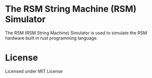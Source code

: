 # The RSM String Machine (RSM) Simulator
The RSM (RSM String Machine) Simulator is used to simulate the RSM hardware built in rust programming language.

# License
Licensed under MIT License
